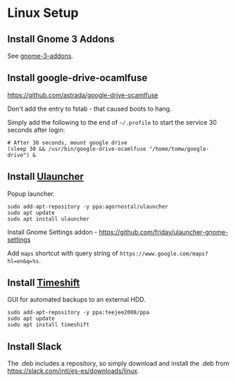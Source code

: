 Linux Setup
===========

## Install Gnome 3 Addons

See [gnome-3-addons](./gnome-3-addons.md).

## Install google-drive-ocamlfuse

https://github.com/astrada/google-drive-ocamlfuse

Don't add the entry to fstab - that caused boots to hang.

Simply add the following to the end of `~/.profile` to start the service 30
seconds after login:

```
# After 30 seconds, mount google drive
(sleep 30 && /usr/bin/google-drive-ocamlfuse "/home/tomw/google-drive") &
```

## Install [Ulauncher](https://github.com/Ulauncher/Ulauncher/releases/latest)

Popup launcher.

```
sudo add-apt-repository -y ppa:agornostal/ulauncher
sudo apt update
sudo apt install ulauncher
```

Install Gnome Settings addon - https://github.com/friday/ulauncher-gnome-settings

Add `maps` shortcut with query string of `https://www.google.com/maps?hl=en&q=%s`.

## Install [Timeshift](https://github.com/teejee2008/timeshift)

GUI for automated backups to an external HDD.

```
sudo add-apt-repository -y ppa:teejee2008/ppa
sudo apt update
sudo apt install timeshift
```

## Install Slack

The .deb includes a repository, so simply download and install the .deb from https://slack.com/intl/es-es/downloads/linux.
